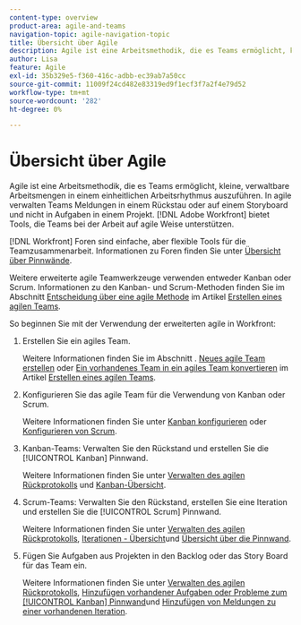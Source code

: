 ```yaml
---
content-type: overview
product-area: agile-and-teams
navigation-topic: agile-navigation-topic
title: Übersicht über Agile
description: Agile ist eine Arbeitsmethodik, die es Teams ermöglicht, kleine, verwaltbare Arbeitsmengen in einem einheitlichen Arbeitsrhythmus auszuführen. In agile verwalten Teams Meldungen in einem Rückstau oder auf einem Storyboard und nicht in Aufgaben in einem Projekt. [!DNL Adobe Workfront] bietet Tools, die Teams bei der Arbeit auf agile Weise unterstützen.
author: Lisa
feature: Agile
exl-id: 35b329e5-f360-416c-adbb-ec39ab7a50cc
source-git-commit: 11009f24cd482e83319ed9f1ecf3f7a2f4e79d52
workflow-type: tm+mt
source-wordcount: '282'
ht-degree: 0%

---
```


# Übersicht über Agile

Agile ist eine Arbeitsmethodik, die es Teams ermöglicht, kleine, verwaltbare Arbeitsmengen in einem einheitlichen Arbeitsrhythmus auszuführen. In agile verwalten Teams Meldungen in einem Rückstau oder auf einem Storyboard und nicht in Aufgaben in einem Projekt. [!DNL Adobe Workfront] bietet Tools, die Teams bei der Arbeit auf agile Weise unterstützen.

[!DNL Workfront] Foren sind einfache, aber flexible Tools für die Teamzusammenarbeit. Informationen zu Foren finden Sie unter [Übersicht über Pinnwände](../agile/boards-overview.md).

Weitere erweiterte agile Teamwerkzeuge verwenden entweder Kanban oder Scrum. Informationen zu den Kanban- und Scrum-Methoden finden Sie im Abschnitt [Entscheidung über eine agile Methode](../agile/get-started-with-agile-in-workfront/create-an-agile-team.md#deciding) im Artikel [Erstellen eines agilen Teams](../agile/get-started-with-agile-in-workfront/create-an-agile-team.md).

So beginnen Sie mit der Verwendung der erweiterten agile in Workfront:

1. Erstellen Sie ein agiles Team.

   Weitere Informationen finden Sie im Abschnitt . [Neues agile Team erstellen](../agile/get-started-with-agile-in-workfront/create-an-agile-team.md#creating-an-agile-team-from-scratch) oder [Ein vorhandenes Team in ein agiles Team konvertieren](../agile/get-started-with-agile-in-workfront/create-an-agile-team.md#converting-an-existing-team-into-an-agaile-team) im Artikel [Erstellen eines agilen Teams](../agile/get-started-with-agile-in-workfront/create-an-agile-team.md).

1. Konfigurieren Sie das agile Team für die Verwendung von Kanban oder Scrum.

   Weitere Informationen finden Sie unter [Kanban konfigurieren](../agile/get-started-with-agile-in-workfront/configure-kanban.md) oder [Konfigurieren von Scrum](../agile/get-started-with-agile-in-workfront/configure-scrum.md).

1. Kanban-Teams: Verwalten Sie den Rückstand und erstellen Sie die [!UICONTROL Kanban] Pinnwand.

   Weitere Informationen finden Sie unter [Verwalten des agilen Rückprotokolls](../agile/work-in-an-agile-environment/manage-the-agile-backlog.md) und [Kanban-Übersicht](../agile/use-kanban-in-an-agile-team/kanban-overview.md).

1. Scrum-Teams: Verwalten Sie den Rückstand, erstellen Sie eine Iteration und erstellen Sie die [!UICONTROL Scrum] Pinnwand.

   Weitere Informationen finden Sie unter [Verwalten des agilen Rückprotokolls](../agile/work-in-an-agile-environment/manage-the-agile-backlog.md), [Iterationen - Übersicht](../agile/use-scrum-in-an-agile-team/iterations/iterations-overview.md)und [Übersicht über die Pinnwand](../agile/use-scrum-in-an-agile-team/scrum-board/scrum-board-overview.md).

1. Fügen Sie Aufgaben aus Projekten in den Backlog oder das Story Board für das Team ein.

   Weitere Informationen finden Sie unter [Verwalten des agilen Rückprotokolls](../agile/work-in-an-agile-environment/manage-the-agile-backlog.md), [Hinzufügen vorhandener Aufgaben oder Probleme zum [!UICONTROL Kanban] Pinnwand](../agile/use-kanban-in-an-agile-team/add-existing-tasks-or-issues-to-the-kanban-board.md)und [Hinzufügen von Meldungen zu einer vorhandenen Iteration](../agile/use-scrum-in-an-agile-team/iterations/add-stories-to-existing-iteration.md).
